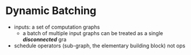 # Dynamic Batching

* inputs: a set of computation graphs
  * a batch of multiple input graphs can be treated as a single _**disconnected**_ gra
* schedule operators (sub-graph, the elementary building block) not ops
